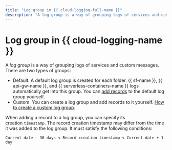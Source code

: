 ```yaml
---
title: "Log group in {{ cloud-logging-full-name }}"
description: "A log group is a way of grouping logs of services and custom messages."
---
```


# Log group in {{ cloud-logging-name }}

A _log group_ is a way of grouping logs of services and custom messages. There are two types of groups:
* Default. A default log group is created for each folder. {{ sf-name }}, {{ api-gw-name }}, and {{ serverless-containers-name }} logs automatically get into this group. You can [add records](../operations/write-logs.md) to the default log group yourself.
* Custom. You can create a log group and add records to it yourself. [How to create a custom log group](../operations/create-group.md).

When adding a record to a log group, you can specify its creation `timestamp`. The record creation timestamp may differ from the time it was added to the log group. It must satisfy the following conditions:
```
Current date – 30 days < Record creation timestamp < Current date + 1 day
```
